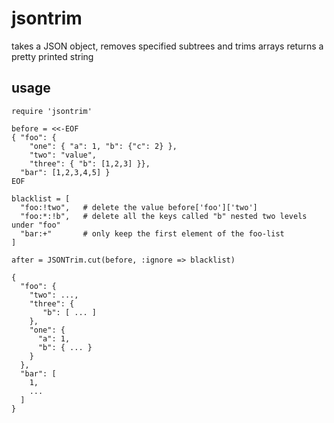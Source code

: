 # jsontrim

takes a JSON object, removes specified subtrees and trims arrays
returns a pretty printed string

## usage

    require 'jsontrim'

    before = <<-EOF
    { "foo": {
        "one": { "a": 1, "b": {"c": 2} },
        "two": "value",
        "three": { "b": [1,2,3] }},
      "bar": [1,2,3,4,5] }
    EOF

    blacklist = [
      "foo:!two",   # delete the value before['foo']['two']
      "foo:*:!b",   # delete all the keys called "b" nested two levels under "foo"
      "bar:+"       # only keep the first element of the foo-list
    ]

    after = JSONTrim.cut(before, :ignore => blacklist)

    {
      "foo": {
        "two": ...,
        "three": {
           "b": [ ... ]
        },
        "one": {
          "a": 1,
          "b": { ... }
        }
      },
      "bar": [
        1,
        ...
      ]
    }

